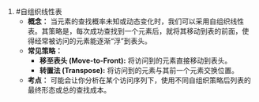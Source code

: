 1. #自组织线性表 
    *   **概念：** 当元素的查找概率未知或动态变化时，我们可以采用自组织线性表。其策略是，每次成功查找到一个元素后，就将其移动到表的前面，使得经常被访问的元素能逐渐“浮”到表头。
    *   **常见策略：**
        *   **移至表头 (Move-to-Front):** 将访问到的元素直接移动到表头。
        *   **转置法 (Transpose):** 将访问到的元素与其前一个元素交换位置。
    *   **考点：** 可能会让你分析在某个访问序列下，使用不同自组织策略后列表的最终形态或总的查找成本。